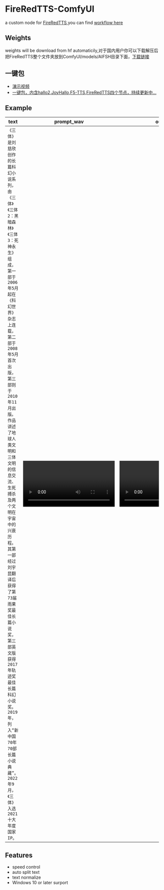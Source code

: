 # FireRedTTS-ComfyUI
a custom node for [FireRedTTS](https://github.com/FireRedTeam/FireRedTTS),you can find [workflow here](./doc/base_workflow.json)

## Weights
weights will be download from hf automaticily,对于国内用户你可以下载解压后把FireRedTTS整个文件夹放到ComfyUI/models/AIFSH目录下面，[下载链接](https://pan.quark.cn/s/5f2d4fa74fa2)

## 一键包
- [演示视频](https://www.bilibili.com/video/BV1ka2dYHEGi)
- [一键包，内含hallo2,JoyHallo,F5-TTS,FireRedTTS四个节点，持续更新中...](https://b23.tv/Zm3kPNP)

## Example
|text|prompt_wav|out_wav|
|--|--|--|
|`《三体》是刘慈欣创作的长篇科幻小说系列，由《三体》《三体2：黑暗森林》《三体3：死神永生》组成，第一部于2006年5月起在《科幻世界》杂志上连载，第二部于2008年5月首次出版，第三部则于2010年11月出版。作品讲述了地球人类文明和三体文明的信息交流、生死搏杀及两个文明在宇宙中的兴衰历程。其第一部经过刘宇昆翻译后获得了第73届雨果奖最佳长篇小说奖，第三部英文版获得2017年轨迹奖最佳长篇科幻小说奖。2019年，列入“新中国70年70部长篇小说典藏”。2022年9月，《三体》入选2021十大年度国家IP。`|<video src="https://github.com/user-attachments/assets/9489ce1b-6896-40aa-b2fc-71f5e78194da"/> |<video src="https://github.com/user-attachments/assets/500040d5-d544-4f41-9425-ba3af77d3225"/>|

## Features
- speed control
- auto split text
- text normalize
- Windows 10 or later surport
